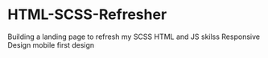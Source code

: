 # HTML-SCSS-Refresher
Building a landing page to refresh my SCSS HTML and JS skilss
Responsive Design
mobile first design

